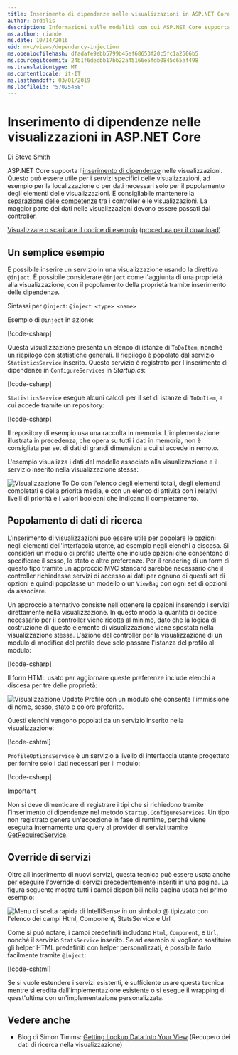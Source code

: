 ```yaml
---
title: Inserimento di dipendenze nelle visualizzazioni in ASP.NET Core
author: ardalis
description: Informazioni sulle modalità con cui ASP.NET Core supporta l'inserimento di dipendenze nelle visualizzazioni MVC.
ms.author: riande
ms.date: 10/14/2016
uid: mvc/views/dependency-injection
ms.openlocfilehash: dfadafe9ebb5799b45ef68653f20c5fc1a2506b5
ms.sourcegitcommit: 24b1f6decbb17bb22a45166e5fdb0845c65af498
ms.translationtype: MT
ms.contentlocale: it-IT
ms.lasthandoff: 03/01/2019
ms.locfileid: "57025458"
---
```

# <a name="dependency-injection-into-views-in-aspnet-core"></a>Inserimento di dipendenze nelle visualizzazioni in ASP.NET Core

Di [Steve Smith](https://ardalis.com/)

ASP.NET Core supporta l'[inserimento di dipendenze](xref:fundamentals/dependency-injection) nelle visualizzazioni. Questo può essere utile per i servizi specifici delle visualizzazioni, ad esempio per la localizzazione o per dati necessari solo per il popolamento degli elementi delle visualizzazioni. È consigliabile mantenere la [separazione delle competenze](/dotnet/standard/modern-web-apps-azure-architecture/architectural-principles#separation-of-concerns) tra i controller e le visualizzazioni. La maggior parte dei dati nelle visualizzazioni devono essere passati dal controller.

[Visualizzare o scaricare il codice di esempio](https://github.com/aspnet/Docs/tree/master/aspnetcore/mvc/views/dependency-injection/sample) ([procedura per il download](xref:index#how-to-download-a-sample))

## <a name="a-simple-example"></a>Un semplice esempio

È possibile inserire un servizio in una visualizzazione usando la direttiva `@inject`. È possibile considerare `@inject` come l'aggiunta di una proprietà alla visualizzazione, con il popolamento della proprietà tramite inserimento delle dipendenze.

Sintassi per `@inject`: `@inject <type> <name>`

Esempio di `@inject` in azione:

[!code-csharp[](../../mvc/views/dependency-injection/sample/src/ViewInjectSample/Views/ToDo/Index.cshtml?highlight=4,5,15,16,17)]

Questa visualizzazione presenta un elenco di istanze di `ToDoItem`, nonché un riepilogo con statistiche generali. Il riepilogo è popolato dal servizio `StatisticsService` inserito. Questo servizio è registrato per l'inserimento di dipendenze in `ConfigureServices` in *Startup.cs*:

[!code-csharp[](../../mvc/views/dependency-injection/sample/src/ViewInjectSample/Startup.cs?highlight=6,7&range=15-22)]

`StatisticsService` esegue alcuni calcoli per il set di istanze di `ToDoItem`, a cui accede tramite un repository:

[!code-csharp[](../../mvc/views/dependency-injection/sample/src/ViewInjectSample/Model/Services/StatisticsService.cs?highlight=15,20,25)]

Il repository di esempio usa una raccolta in memoria. L'implementazione illustrata in precedenza, che opera su tutti i dati in memoria, non è consigliata per set di dati di grandi dimensioni a cui si accede in remoto.

L'esempio visualizza i dati del modello associato alla visualizzazione e il servizio inserito nella visualizzazione stessa:

![Visualizzazione To Do con l'elenco degli elementi totali, degli elementi completati e della priorità media, e con un elenco di attività con i relativi livelli di priorità e i valori booleani che indicano il completamento.](dependency-injection/_static/screenshot.png)

## <a name="populating-lookup-data"></a>Popolamento di dati di ricerca

L'inserimento di visualizzazioni può essere utile per popolare le opzioni negli elementi dell'interfaccia utente, ad esempio negli elenchi a discesa. Si consideri un modulo di profilo utente che include opzioni che consentono di specificare il sesso, lo stato e altre preferenze. Per il rendering di un form di questo tipo tramite un approccio MVC standard sarebbe necessario che il controller richiedesse servizi di accesso ai dati per ognuno di questi set di opzioni e quindi popolasse un modello o un `ViewBag` con ogni set di opzioni da associare.

Un approccio alternativo consiste nell'ottenere le opzioni inserendo i servizi direttamente nella visualizzazione. In questo modo la quantità di codice necessario per il controller viene ridotta al minimo, dato che la logica di costruzione di questo elemento di visualizzazione viene spostata nella visualizzazione stessa. L'azione del controller per la visualizzazione di un modulo di modifica del profilo deve solo passare l'istanza del profilo al modulo:

[!code-csharp[](../../mvc/views/dependency-injection/sample/src/ViewInjectSample/Controllers/ProfileController.cs?highlight=9,19)]

Il form HTML usato per aggiornare queste preferenze include elenchi a discesa per tre delle proprietà:

![Visualizzazione Update Profile con un modulo che consente l'immissione di nome, sesso, stato e colore preferito.](dependency-injection/_static/updateprofile.png)

Questi elenchi vengono popolati da un servizio inserito nella visualizzazione:

[!code-cshtml[](../../mvc/views/dependency-injection/sample/src/ViewInjectSample/Views/Profile/Index.cshtml?highlight=4,16,17,21,22,26,27)]

`ProfileOptionsService` è un servizio a livello di interfaccia utente progettato per fornire solo i dati necessari per il modulo:

[!code-csharp[](../../mvc/views/dependency-injection/sample/src/ViewInjectSample/Model/Services/ProfileOptionsService.cs?highlight=7,13,24)]

> [!IMPORTANT]
> Non si deve dimenticare di registrare i tipi che si richiedono tramite l'inserimento di dipendenze nel metodo `Startup.ConfigureServices`. Un tipo non registrato genera un'eccezione in fase di runtime, perché viene eseguita internamente una query al provider di servizi tramite [GetRequiredService](/dotnet/api/microsoft.extensions.dependencyinjection.serviceproviderserviceextensions.getrequiredservice).

## <a name="overriding-services"></a>Override di servizi

Oltre all'inserimento di nuovi servizi, questa tecnica può essere usata anche per eseguire l'override di servizi precedentemente inseriti in una pagina. La figura seguente mostra tutti i campi disponibili nella pagina usata nel primo esempio:

![Menu di scelta rapida di IntelliSense in un simbolo @ tipizzato con l'elenco dei campi Html, Component, StatsService e Url](dependency-injection/_static/razor-fields.png)

Come si può notare, i campi predefiniti includono `Html`, `Component`, e `Url`, nonché il servizio `StatsService` inserito. Se ad esempio si vogliono sostituire gli helper HTML predefiniti con helper personalizzati, è possibile farlo facilmente tramite `@inject`:

[!code-cshtml[](../../mvc/views/dependency-injection/sample/src/ViewInjectSample/Views/Helper/Index.cshtml?highlight=3,11)]

Se si vuole estendere i servizi esistenti, è sufficiente usare questa tecnica mentre si eredita dall'implementazione esistente o si esegue il wrapping di quest'ultima con un'implementazione personalizzata.

## <a name="see-also"></a>Vedere anche

* Blog di Simon Timms: [Getting Lookup Data Into Your View](http://blog.simontimms.com/2015/06/09/getting-lookup-data-into-you-view/) (Recupero dei dati di ricerca nella visualizzazione)
